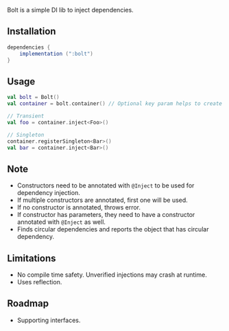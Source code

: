 Bolt is a simple DI lib to inject dependencies.

## Installation

```groovy
dependencies {
    implementation (":bolt")
}
```

## Usage

```kotlin
val bolt = Bolt()
val container = bolt.container() // Optional key param helps to create and retrieve the same container if needed.

// Transient
val foo = container.inject<Foo>()

// Singleton
container.registerSingleton<Bar>()
val bar = container.inject<Bar>()
```

## Note

- Constructors need to be annotated with `@Inject` to be used for dependency injection.
- If multiple constructors are annotated, first one will be used.
- If no constructor is annotated, throws error.
- If constructor has parameters, they need to have a constructor annotated with `@Inject` as well.
- Finds circular dependencies and reports the object that has circular dependency.

## Limitations

- No compile time safety. Unverified injections may crash at runtime.
- Uses reflection.

## Roadmap
- Supporting interfaces.